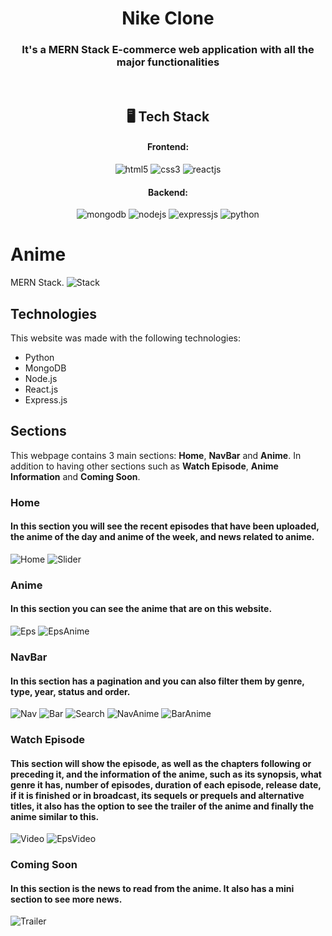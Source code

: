 <h1 align="center">Nike Clone</h1>

<h3 align="center">It's a MERN Stack E-commerce web application with all the major functionalities</h3>

<br />

<h2 align="center">🖥️ Tech Stack</h2>


<h4 align="center">Frontend:</h4>

<p align="center">
  <img src="https://img.shields.io/badge/HTML5-E34F26?style=for-the-badge&logo=html5&logoColor=white" alt="html5" />
  <img src="https://img.shields.io/badge/CSS3-1572B6?style=for-the-badge&logo=css3&logoColor=white" alt="css3" />
  <img src="https://img.shields.io/badge/React-20232A?style=for-the-badge&logo=react&logoColor=61DAFB" alt="reactjs" />
</p>


<h4 align="center">Backend:</h4>

<p align="center">
  <img src="https://img.shields.io/badge/MongoDB-4EA94B?style=for-the-badge&logo=mongodb&logoColor=white" alt="mongodb" />
  <img src="https://img.shields.io/badge/Node.js-339933?style=for-the-badge&logo=nodedotjs&logoColor=white" alt="nodejs" />
  <img src="https://img.shields.io/badge/Express.js-000000?style=for-the-badge&logo=express&logoColor=white" alt="expressjs" />
  <img src="https://img.shields.io/badge/Python-F9DC3E?logo=python&style=for-the-badge" alt="python" />
</p>

# Anime
MERN Stack.
![Stack](img/Stack.png)

## Technologies
This website was made with the following technologies:
- Python
- MongoDB
- Node.js
- React.js
- Express.js

## Sections
This webpage contains 3 main sections: **Home**, **NavBar** and **Anime**. In addition to having other sections such as **Watch Episode**, **Anime Information** and **Coming Soon**.

### Home
#### In this section you will see the recent episodes that have been uploaded, the anime of the day and anime of the week, and news related to anime.
![Home](img/Home.png)
![Slider](img/Slider.png)

### Anime
#### In this section you can see the anime that are on this website.
![Eps](img/Eps.png)
![EpsAnime](img/EpsAnime.png)

### NavBar
#### In this section has a pagination and you can also filter them by genre, type, year, status and order.
![Nav](img/Nav.png)
![Bar](img/Bar.png)
![Search](img/Search.png)
![NavAnime](img/NavAnime.png)
![BarAnime](img/BarAnime.png)

### Watch Episode
#### This section will show the episode, as well as the chapters following or preceding it, and the information of the anime, such as its synopsis, what genre it has, number of episodes, duration of each episode, release date, if it is finished or in broadcast, its sequels or prequels and alternative titles, it also has the option to see the trailer of the anime and finally the anime similar to this.
![Video](img/Video.png)
![EpsVideo](img/EpsVideo.png)

### Coming Soon
#### In this section is the news to read from the anime. It also has a mini section to see more news.
![Trailer](img/Trailer.png)
